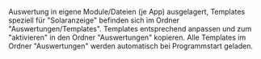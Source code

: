 
Auswertung in eigene Module/Dateien (je App) ausgelagert, Templates speziell für "Solaranzeige" befinden sich im Ordner "Auswertungen/Templates". Templates entsprechend anpassen und zum "aktivieren" in den Ordner "Auswertungen" kopieren. Alle Templates im Ordner "Auswertungen" werden automatisch bei Programmstart geladen.


